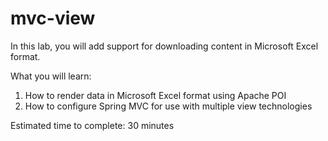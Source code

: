 # mvc-view

In this lab, you will add support for downloading content in Microsoft Excel format.

What you will learn:

1. How to render data in Microsoft Excel format using Apache POI
2. How to configure Spring MVC for use with multiple view technologies

Estimated time to complete: 30 minutes
